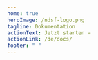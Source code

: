 ```yaml
---
home: true
heroImage: /ndsf-logo.png
tagline: Dokumentation
actionText: Jetzt starten →
actionLink: /de/docs/
footer: " "
---
```


